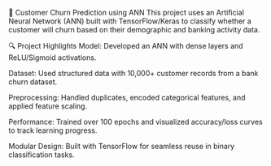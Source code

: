 🤖 Customer Churn Prediction using ANN
This project uses an Artificial Neural Network (ANN) built with TensorFlow/Keras to classify whether a customer will churn based on their demographic and banking activity data.

🔍 Project Highlights
Model: Developed an ANN with dense layers and ReLU/Sigmoid activations.

Dataset: Used structured data with 10,000+ customer records from a bank churn dataset.

Preprocessing: Handled duplicates, encoded categorical features, and applied feature scaling.

Performance: Trained over 100 epochs and visualized accuracy/loss curves to track learning progress.

Modular Design: Built with TensorFlow for seamless reuse in binary classification tasks.
